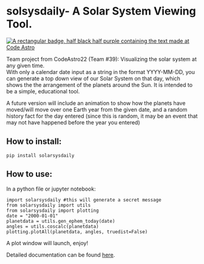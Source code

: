 # solsysdaily- A Solar System Viewing Tool.
[![A rectangular badge, half black half purple containing the text made at Code Astro](https://img.shields.io/badge/Made%20at-Code/Astro-blueviolet.svg)](https://semaphorep.github.io/codeastro/)

Team project from CodeAstro22 (Team #39): Visualizing the solar system at any given time.<br/>
With only a calendar date input as a string in the format YYYY-MM-DD, you can generate a top down view of our Solar System on that day, which shows the the arrangement of the planets around the Sun. It is intended to be a simple, educational tool.</br>

A future version will include an animation to show how the planets have moved/will move over one Earth year from the given date, and a random history fact for the day entered (since this is random, it may be an event that may not have happened before the year you entered)

## How to install:
`pip install solarsysdaily`

## How to use:
In a python file or jupyter notebook:

`import solarsysdaily #this will generate a secret message`<br/>
`from solarsysdaily import utils`<br/>
`from solarsysdaily import plotting`<br/>
`date = "2000-01-01"` <br/>
`planetdata = utils.gen_ephem_today(date)`<br/>
`angles = utils.coscalc(planetdata)`<br/>
`plotting.plotAll(planetdata, angles, truedist=False)`<br/>

A plot window will launch, enjoy!

Detailed documentation can be found [here](https://solar-system-viewer.readthedocs.io/en/latest/).



